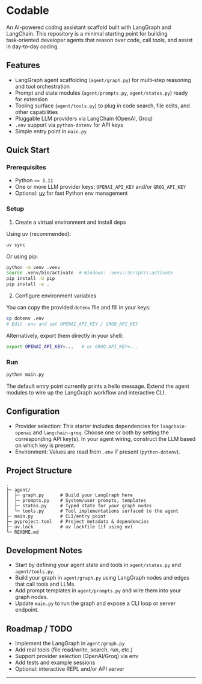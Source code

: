 # Codable

An AI-powered coding assistant scaffold built with LangGraph and LangChain. This repository is a minimal starting point for building task‑oriented developer agents that reason over code, call tools, and assist in day‑to‑day coding.

## Features

- LangGraph agent scaffolding (`agent/graph.py`) for multi‑step reasoning and tool orchestration
- Prompt and state modules (`agent/prompts.py`, `agent/states.py`) ready for extension
- Tooling surface (`agent/tools.py`) to plug in code search, file edits, and other capabilities
- Pluggable LLM providers via LangChain (OpenAI, Groq)
- `.env` support via `python-dotenv` for API keys
- Simple entry point in `main.py`

## Quick Start

### Prerequisites

- Python `>= 3.11`
- One or more LLM provider keys: `OPENAI_API_KEY` and/or `GROQ_API_KEY`
- Optional: [uv](https://github.com/astral-sh/uv) for fast Python env management

### Setup

1. Create a virtual environment and install deps

Using uv (recommended):

```bash
uv sync
```

Or using pip:

```bash
python -m venv .venv
source .venv/bin/activate  # Windows: .venv\\Scripts\\activate
pip install -U pip
pip install -e .
```

2. Configure environment variables

You can copy the provided `dotenv` file and fill in your keys:

```bash
cp dotenv .env
# Edit .env and set OPENAI_API_KEY / GROQ_API_KEY
```

Alternatively, export them directly in your shell:

```bash
export OPENAI_API_KEY=...   # or GROQ_API_KEY=...
```

### Run

```bash
python main.py
```

The default entry point currently prints a hello message. Extend the agent modules to wire up the LangGraph workflow and interactive CLI.

## Configuration

- Provider selection: This starter includes dependencies for `langchain-openai` and `langchain-groq`. Choose one or both by setting the corresponding API key(s). In your agent wiring, construct the LLM based on which key is present.
- Environment: Values are read from `.env` if present (`python-dotenv`).

## Project Structure

```
.
├─ agent/
│  ├─ graph.py      # Build your LangGraph here
│  ├─ prompts.py    # System/user prompts, templates
│  ├─ states.py     # Typed state for your graph nodes
│  └─ tools.py      # Tool implementations surfaced to the agent
├─ main.py          # CLI/entry point
├─ pyproject.toml   # Project metadata & dependencies
├─ uv.lock          # uv lockfile (if using uv)
└─ README.md
```

## Development Notes

- Start by defining your agent state and tools in `agent/states.py` and `agent/tools.py`.
- Build your graph in `agent/graph.py` using LangGraph nodes and edges that call tools and LLMs.
- Add prompt templates in `agent/prompts.py` and wire them into your graph nodes.
- Update `main.py` to run the graph and expose a CLI loop or server endpoint.

## Roadmap / TODO

- Implement the LangGraph in `agent/graph.py`
- Add real tools (file read/write, search, run, etc.)
- Support provider selection (OpenAI/Groq) via env
- Add tests and example sessions
- Optional: interactive REPL and/or API server

---
